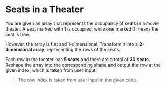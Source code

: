 # Seats in a Theater

You are given an array that represents the occupancy of seats in a movie theater. A seat marked with 1 is occupied, while one marked 0 means the seat is free.

However, the array is flat and 1-dimensional. Transform it into a **2-dimensional array**, representing the rows of the seats.

Each row in the theater has **5 seats** and there are a total of **30 seats**. Reshape the array into the corresponding shape and output the row at the given index, which is taken from user input.

>The row index is taken from user input in the given code.